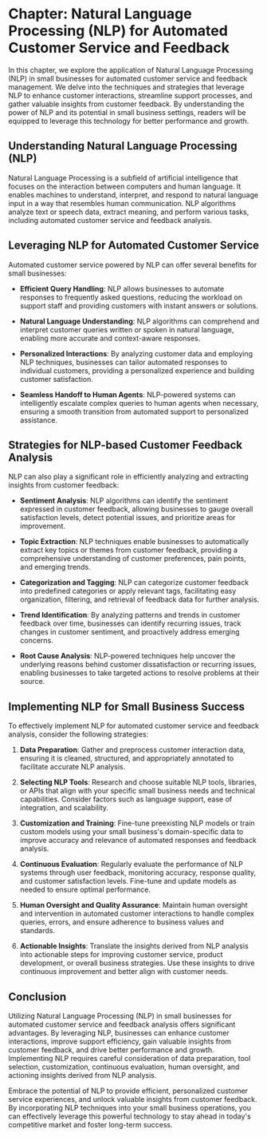 Chapter: Natural Language Processing (NLP) for Automated Customer Service and Feedback
======================================================================================

In this chapter, we explore the application of Natural Language Processing (NLP) in small businesses for automated customer service and feedback management. We delve into the techniques and strategies that leverage NLP to enhance customer interactions, streamline support processes, and gather valuable insights from customer feedback. By understanding the power of NLP and its potential in small business settings, readers will be equipped to leverage this technology for better performance and growth.

Understanding Natural Language Processing (NLP)
-----------------------------------------------

Natural Language Processing is a subfield of artificial intelligence that focuses on the interaction between computers and human language. It enables machines to understand, interpret, and respond to natural language input in a way that resembles human communication. NLP algorithms analyze text or speech data, extract meaning, and perform various tasks, including automated customer service and feedback analysis.

Leveraging NLP for Automated Customer Service
---------------------------------------------

Automated customer service powered by NLP can offer several benefits for small businesses:

* **Efficient Query Handling**: NLP allows businesses to automate responses to frequently asked questions, reducing the workload on support staff and providing customers with instant answers or solutions.

* **Natural Language Understanding**: NLP algorithms can comprehend and interpret customer queries written or spoken in natural language, enabling more accurate and context-aware responses.

* **Personalized Interactions**: By analyzing customer data and employing NLP techniques, businesses can tailor automated responses to individual customers, providing a personalized experience and building customer satisfaction.

* **Seamless Handoff to Human Agents**: NLP-powered systems can intelligently escalate complex queries to human agents when necessary, ensuring a smooth transition from automated support to personalized assistance.

Strategies for NLP-based Customer Feedback Analysis
---------------------------------------------------

NLP can also play a significant role in efficiently analyzing and extracting insights from customer feedback:

* **Sentiment Analysis**: NLP algorithms can identify the sentiment expressed in customer feedback, allowing businesses to gauge overall satisfaction levels, detect potential issues, and prioritize areas for improvement.

* **Topic Extraction**: NLP techniques enable businesses to automatically extract key topics or themes from customer feedback, providing a comprehensive understanding of customer preferences, pain points, and emerging trends.

* **Categorization and Tagging**: NLP can categorize customer feedback into predefined categories or apply relevant tags, facilitating easy organization, filtering, and retrieval of feedback data for further analysis.

* **Trend Identification**: By analyzing patterns and trends in customer feedback over time, businesses can identify recurring issues, track changes in customer sentiment, and proactively address emerging concerns.

* **Root Cause Analysis**: NLP-powered techniques help uncover the underlying reasons behind customer dissatisfaction or recurring issues, enabling businesses to take targeted actions to resolve problems at their source.

Implementing NLP for Small Business Success
-------------------------------------------

To effectively implement NLP for automated customer service and feedback analysis, consider the following strategies:

1. **Data Preparation**: Gather and preprocess customer interaction data, ensuring it is cleaned, structured, and appropriately annotated to facilitate accurate NLP analysis.

2. **Selecting NLP Tools**: Research and choose suitable NLP tools, libraries, or APIs that align with your specific small business needs and technical capabilities. Consider factors such as language support, ease of integration, and scalability.

3. **Customization and Training**: Fine-tune preexisting NLP models or train custom models using your small business's domain-specific data to improve accuracy and relevance of automated responses and feedback analysis.

4. **Continuous Evaluation**: Regularly evaluate the performance of NLP systems through user feedback, monitoring accuracy, response quality, and customer satisfaction levels. Fine-tune and update models as needed to ensure optimal performance.

5. **Human Oversight and Quality Assurance**: Maintain human oversight and intervention in automated customer interactions to handle complex queries, errors, and ensure adherence to business values and standards.

6. **Actionable Insights**: Translate the insights derived from NLP analysis into actionable steps for improving customer service, product development, or overall business strategies. Use these insights to drive continuous improvement and better align with customer needs.

Conclusion
----------

Utilizing Natural Language Processing (NLP) in small businesses for automated customer service and feedback analysis offers significant advantages. By leveraging NLP, businesses can enhance customer interactions, improve support efficiency, gain valuable insights from customer feedback, and drive better performance and growth. Implementing NLP requires careful consideration of data preparation, tool selection, customization, continuous evaluation, human oversight, and actioning insights derived from NLP analysis.

Embrace the potential of NLP to provide efficient, personalized customer service experiences, and unlock valuable insights from customer feedback. By incorporating NLP techniques into your small business operations, you can effectively leverage this powerful technology to stay ahead in today's competitive market and foster long-term success.
